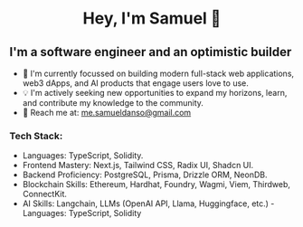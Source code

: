 <h1 align="center">
   Hey, I'm Samuel 👋
</h1>

<h2> I'm a software engineer and an optimistic builder </h2>

  - 👨 I'm currently focussed on building modern full-stack web applications, web3 dApps, and AI products that engage users love to use.
  - 💡 I'm actively seeking new opportunities to expand my horizons, learn, and contribute my knowledge to the community.
  - 📩  Reach me at: me.samueldanso@gmail.com


<h3> Tech Stack: </h3>

  - Languages: TypeScript, Solidity.
  - Frontend Mastery: Next.js, Tailwind CSS, Radix UI, Shadcn UI.
  - Backend Proficiency: PostgreSQL, Prisma, Drizzle ORM, NeonDB.
  - Blockchain Skills: Ethereum, Hardhat, Foundry, Wagmi, Viem, Thirdweb, ConnectKit.
  - AI Skills: Langchain, LLMs (OpenAI API, Llama, Huggingface, etc.)    - Languages: TypeScript, Solidity






